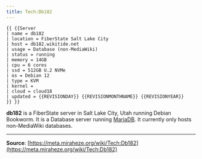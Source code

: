 ```yaml
---
title: Tech:Db182
---
```


```
{{ {{Server
| name = db182
| location = FiberState Salt Lake City
| host = db182.wikitide.net
| usage = Database (non-MediaWiki)
| status = running
| memory = 14GB
| cpu = 6 cores
| ssd = 512GB U.2 NVMe
| os = Debian 12
| type = KVM
| kernel =
| cloud = cloud18
| updated = {{REVISIONDAY}} {{REVISIONMONTHNAME}} {{REVISIONYEAR}}
}} }}
```

**db182** is a FiberState server in Salt Lake City, Utah running Debian Bookworm. It is a Database server running [MariaDB](Tech:MariaDB.md). It currently only hosts non-MediaWiki databases.

----
**Source**: [https://meta.miraheze.org/wiki/Tech:Db182](https://meta.miraheze.org/wiki/Tech:Db182)